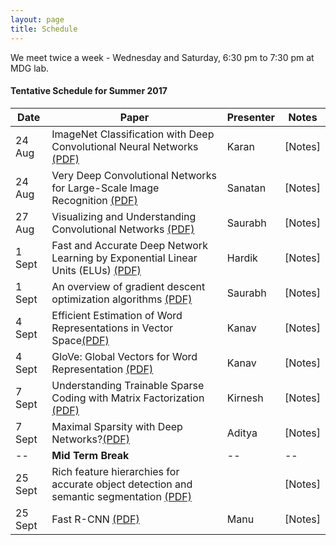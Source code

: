 ```yaml
---
layout: page
title: Schedule
---
```


<p class="message">
  We meet twice a week - Wednesday and Saturday, 6:30 pm to 7:30 pm at MDG lab. 
</p>

#### Tentative Schedule for Summer 2017


Date| Paper |  Presenter   | Notes
------|-------|--------------|-------
24 Aug | ImageNet Classification with Deep Convolutional Neural Networks [(PDF)](https://papers.nips.cc/paper/4824-imagenet-classification-with-deep-convolutional-neural-networks.pdf) | Karan | [Notes]
24 Aug| Very Deep Convolutional Networks for Large-Scale Image Recognition [(PDF)](https://arxiv.org/pdf/1409.1556.pdf)  | Sanatan | [Notes]
27 Aug| Visualizing and Understanding Convolutional Networks [(PDF)](https://arxiv.org/pdf/1311.2901.pdf)  | Saurabh  | [Notes] 
1 Sept |  Fast and Accurate Deep Network Learning by Exponential Linear Units (ELUs) [(PDF)](https://arxiv.org/pdf/1511.07289.pdf)  | Hardik | [Notes]
1 Sept | An overview of gradient descent optimization algorithms [(PDF)](https://arxiv.org/pdf/1609.04747.pdf)  | Saurabh   | [Notes]
4 Sept| Efficient Estimation of Word Representations in Vector Space[(PDF)](https://arxiv.org/pdf/1301.3781.pdf)| Kanav | [Notes]
4 Sept| GloVe: Global Vectors for Word Representation [(PDF)](https://nlp.stanford.edu/pubs/glove.pdf)| Kanav | [Notes]
7 Sept| Understanding Trainable Sparse Coding with Matrix Factorization [(PDF)](https://arxiv.org/pdf/1609.00285.pdf)| Kirnesh | [Notes]
7 Sept | Maximal Sparsity with Deep Networks?[(PDF)](https://arxiv.org/pdf/1605.01636.pdf) | Aditya | [Notes] 
-- | **Mid Term Break**  | --| --
25 Sept | Rich feature hierarchies for accurate object detection and semantic segmentation [(PDF)](https://arxiv.org/pdf/1311.2524.pdf) |  | [Notes]
25 Sept | Fast R-CNN [(PDF)](https://arxiv.org/pdf/1504.08083.pdf) | Manu | [Notes]
